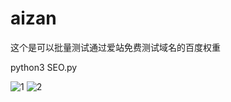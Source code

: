# aizan
这个是可以批量测试通过爱站免费测试域名的百度权重


python3 SEO.py

![1](https://user-images.githubusercontent.com/85240849/164911363-fcfcaf65-ddec-459e-8c76-da3a7b5d703b.jpg)
![2](https://user-images.githubusercontent.com/85240849/164911369-a55c2c09-d378-431c-94d4-cd02694f02b2.png)

